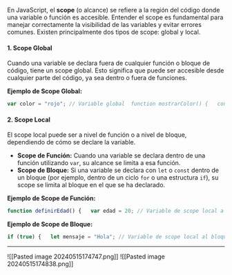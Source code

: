 En JavaScript, el **scope** (o alcance) se refiere a la región del código donde una variable o función es accesible. Entender el scope es fundamental para manejar correctamente la visibilidad de las variables y evitar errores comunes. Existen principalmente dos tipos de scope: global y local.

#### 1. **Scope Global**

Cuando una variable se declara fuera de cualquier función o bloque de código, tiene un scope global. Esto significa que puede ser accesible desde cualquier parte del código, ya sea dentro o fuera de funciones.

**Ejemplo de Scope Global:**


```js
var color = "rojo"; // Variable global  function mostrarColor() {   console.log(color); // Accede a la variable global }  mostrarColor(); // Imprime "rojo"
```

#### 2. **Scope Local**

El scope local puede ser a nivel de función o a nivel de bloque, dependiendo de cómo se declare la variable.

- **Scope de Función:** Cuando una variable se declara dentro de una función utilizando `var`, su alcance se limita a esa función.
- **Scope de Bloque:** Si una variable se declara con `let` o `const` dentro de un bloque (por ejemplo, dentro de un ciclo `for` o una estructura `if`), su scope se limita al bloque en el que se ha declarado.

**Ejemplo de Scope de Función:**



```js
function definirEdad() {   var edad = 20; // Variable de scope local a la función   console.log(edad); // Imprime 20 }  definirEdad(); console.log(edad); // Error: edad no está definida fuera de la función
```

**Ejemplo de Scope de Bloque:**

```js 
if (true) {   let mensaje = "Hola"; // Variable de scope local al bloque if   console.log(mensaje); // Imprime "Hola" } console.log(mensaje); // Error: mensaje no está definido fuera del bloque if
```

---
![[Pasted image 20240515174747.png]]
![[Pasted image 20240515174838.png]]
